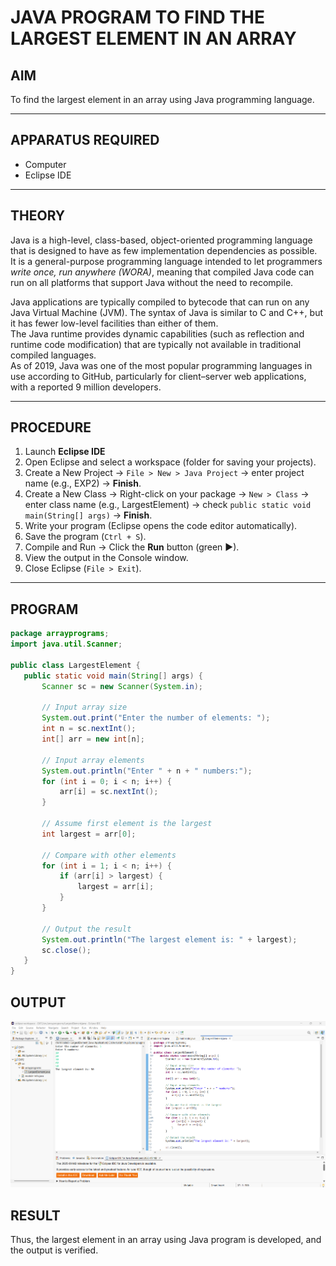 # JAVA PROGRAM TO FIND THE LARGEST ELEMENT IN AN ARRAY

## AIM
To find the largest element in an array using Java programming language.

---

## APPARATUS REQUIRED
- Computer  
- Eclipse IDE  

---

## THEORY
Java is a high-level, class-based, object-oriented programming language that is designed to have as few implementation dependencies as possible.  
It is a general-purpose programming language intended to let programmers *write once, run anywhere (WORA)*, meaning that compiled Java code can run on all platforms that support Java without the need to recompile.

Java applications are typically compiled to bytecode that can run on any Java Virtual Machine (JVM). The syntax of Java is similar to C and C++, but it has fewer low-level facilities than either of them.  
The Java runtime provides dynamic capabilities (such as reflection and runtime code modification) that are typically not available in traditional compiled languages.  
As of 2019, Java was one of the most popular programming languages in use according to GitHub, particularly for client–server web applications, with a reported 9 million developers.

---

## PROCEDURE
1. Launch **Eclipse IDE**  
2. Open Eclipse and select a workspace (folder for saving your projects).  
3. Create a New Project → `File > New > Java Project` → enter project name (e.g., EXP2) → **Finish**.  
4. Create a New Class → Right-click on your package → `New > Class` → enter class name (e.g., LargestElement) → check `public static void main(String[] args)` → **Finish**.  
5. Write your program (Eclipse opens the code editor automatically).  
6. Save the program (`Ctrl + S`).  
7. Compile and Run → Click the **Run** button (green ▶).  
8. View the output in the Console window.  
9. Close Eclipse (`File > Exit`).  

---

## PROGRAM
```java
package arrayprograms;
import java.util.Scanner;

public class LargestElement {
   public static void main(String[] args) {
       Scanner sc = new Scanner(System.in);

       // Input array size
       System.out.print("Enter the number of elements: ");
       int n = sc.nextInt();
       int[] arr = new int[n];

       // Input array elements
       System.out.println("Enter " + n + " numbers:");
       for (int i = 0; i < n; i++) {
           arr[i] = sc.nextInt();
       }

       // Assume first element is the largest
       int largest = arr[0];

       // Compare with other elements
       for (int i = 1; i < n; i++) {
           if (arr[i] > largest) {
               largest = arr[i];
           }
       }

       // Output the result
       System.out.println("The largest element is: " + largest);
       sc.close();
   }
}

```

## OUTPUT

![Program Output Screenshot](Screenshot%202025-08-19%20085158.png)


## RESULT
Thus, the largest element in an array using Java program is developed, and the output is verified.

